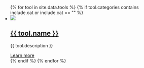 <div class="container">
  <div class="sixteen columns">
    <ul class="tools">
      {% for tool in site.data.tools %}
        {% if tool.categories contains include.cat or include.cat == "" %}
          <li>
            <div><img src="/images/{{ tool.image }}.png" /></div>
            <h2><a href="{{ tool.url }}">{{ tool.name }}</a></h2>
            <p>
              {{ tool.description }}
            </p>
            <a href="{{ tool.url }}">Learn more</a>
          </li>
        {% endif %}
      {% endfor %}
    </ul>
  </div>
</div>